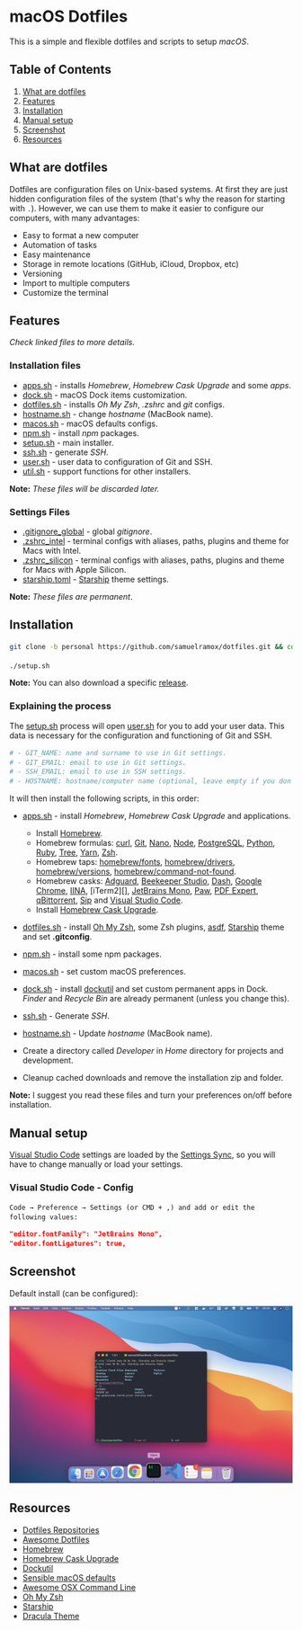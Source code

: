 # macOS Dotfiles

This is a simple and flexible dotfiles and scripts to setup _macOS_.

## Table of Contents

1. [What are dotfiles][]
1. [Features][]
1. [Installation][]
1. [Manual setup][]
1. [Screenshot][]
1. [Resources][]

## What are dotfiles

Dotfiles are configuration files on Unix-based systems. At first they are just hidden configuration files of the system (that's why the reason for starting with `.`). However, we can use them to make it easier to configure our computers, with many advantages:

- Easy to format a new computer
- Automation of tasks
- Easy maintenance
- Storage in remote locations (GitHub, iCloud, Dropbox, etc)
- Versioning
- Import to multiple computers
- Customize the terminal

## Features

_Check linked files to more details._

### Installation files

- [apps.sh][] - installs _Homebrew_, _Homebrew Cask Upgrade_ and some _apps_.
- [dock.sh][] - macOS Dock items customization.
- [dotfiles.sh][] - installs _Oh My Zsh_, _.zshrc_ and _git_ configs.
- [hostname.sh][] - change _hostname_ (MacBook name).
- [macos.sh][] - macOS defaults configs.
- [npm.sh][] - install _npm_ packages.
- [setup.sh][] - main installer.
- [ssh.sh][] - generate _SSH_.
- [user.sh][] - user data to configuration of Git and SSH.
- [util.sh][] - support functions for other installers.

**Note:** _These files will be discarded later._

### Settings Files

- [.gitignore_global][] - global _gitignore_.
- [.zshrc_intel][] - terminal configs with aliases, paths, plugins and theme for Macs with Intel.
- [.zshrc_silicon][] - terminal configs with aliases, paths, plugins and theme for Macs with Apple Silicon.
- [starship.toml][] - [Starship][] theme settings.

**Note:** _These files are permanent_.

## Installation

```bash
git clone -b personal https://github.com/samuelramox/dotfiles.git && cd dotfiles

./setup.sh
```

**Note:** You can also download a specific [release][].

### Explaining the process

The [setup.sh][] process will open [user.sh][] for you to add your user data. This data is necessary for the configuration and functioning of Git and SSH.

```bash
# - GIT_NAME: name and surname to use in Git settings.
# - GIT_EMAIL: email to use in Git settings.
# - SSH_EMAIL: email to use in SSH settings.
# - HOSTNAME: hostname/computer name (optional, leave empty if you don't want to change).
```

It will then install the following scripts, in this order:

- [apps.sh][] - install _Homebrew_, _Homebrew Cask Upgrade_ and applications.

  - Install [Homebrew][].
  - Homebrew formulas: [curl][], [Git][], [Nano][], [Node][], [PostgreSQL][], [Python][], [Ruby][], [Tree][], [Yarn][], [Zsh][].
  - Homebrew taps: [homebrew/fonts][], [homebrew/drivers][], [homebrew/versions][], [homebrew/command-not-found][].
  - Homebrew casks: [Adguard][], [Beekeeper Studio][], [Dash][], [Google Chrome][], [IINA][], [iTerm2][], [JetBrains Mono][], [Paw][], [PDF Expert][], [qBittorrent][], [Sip][] and [Visual Studio Code][].
  - Install [Homebrew Cask Upgrade][].

- [dotfiles.sh][] - install [Oh My Zsh][], some Zsh plugins, [asdf][], [Starship][] theme and set **.gitconfig**.
- [npm.sh][] - install some npm packages.
- [macos.sh][] - set custom macOS preferences.
- [dock.sh][] - install [dockutil][] and set custom permanent apps in Dock. _Finder_ and _Recycle Bin_ are already permanent (unless you change this).
- [ssh.sh][] - Generate _SSH_.
- [hostname.sh][] - Update _hostname_ (MacBook name).
- Create a directory called _Developer_ in _Home_ directory for projects and development.
- Cleanup cached downloads and remove the installation zip and folder.

**Note:** I suggest you read these files and turn your preferences on/off before installation.

## Manual setup

[Visual Studio Code][] settings are loaded by the [Settings Sync][], so you will have to change manually or load your settings.

### Visual Studio Code - Config

`Code → Preference → Settings (or CMD + ,) and add or edit the following values:`

```json
"editor.fontFamily": "JetBrains Mono",
"editor.fontLigatures": true,
```

## Screenshot

Default install (can be configured):

![macOS screenshot][]

## Resources

- [Dotfiles Repositories][]
- [Awesome Dotfiles][]
- [Homebrew][]
- [Homebrew Cask Upgrade][]
- [Dockutil][]
- [Sensible macOS defaults][]
- [Awesome OSX Command Line][]
- [Oh My Zsh][]
- [Starship][]
- [Dracula Theme][]

[.gitignore_global]: configs/gitignore_global
[.zshrc_intel]: configs/.zshrc_intel
[.zshrc_silicon]: configs/.zshrc_silicon
[adguard]: https://adguard.com/
[apps.sh]: scripts/apps.sh
[asdf]: https://asdf-vm.com
[awesome dotfiles]: https://github.com/webpro/awesome-dotfiles
[awesome osx command line]: https://github.com/herrbischoff/awesome-osx-command-line
[beekeeper studio]: https://www.beekeeperstudio.io
[curl]: https://curl.haxx.se
[dash]: https://kapeli.com/dash
[dock.sh]: scripts/dock.sh
[dockutil]: https://github.com/kcrawford/dockutil
[dotfiles.sh]: scripts/dotfiles.sh
[dotfiles repositories]: https://dotfiles.github.io/
[dracula theme]: https://draculatheme.com
[features]: #features
[git]: https://git-scm.com
[google chrome]: https://www.google.com/chrome/
[homebrew]: https://brew.sh/
[homebrew cask upgrade]: https://github.com/buo/homebrew-cask-upgrade
[homebrew/command-not-found]: https://github.com/Homebrew/homebrew-command-not-found
[homebrew/drivers]: https://github.com/Homebrew/homebrew-cask-drivers
[homebrew/fonts]: https://github.com/Homebrew/homebrew-cask-fonts
[homebrew/versions]: https://github.com/Homebrew/homebrew-cask-versions
[hostname.sh]: scripts/hostname.sh
[iina]: https://iina.io/
[installation]: #installation
[jetbrains mono]: https://jetbrains.com/mono
[macos screenshot]: ./images/macOS.jpg 'macOS screenshot with default install'
[macos.sh]: scripts/macos.sh
[manual setup]: #manual-setup
[nano]: https://www.nano-editor.org
[node]: https://nodejs.org/
[npm.sh]: scripts/npm.sh
[oh my zsh]: https://ohmyz.sh
[paw]: https://paw.cloud
[pdf expert]: https://pdfexpert.com
[postgresql]: https://www.postgresql.org
[postman]: https://www.postman.com
[python]: https://www.python.org
[qbittorrent]: https://www.qbittorrent.org/
[release]: https://github.com/samuelramox/dotfiles/releases
[resources]: #resources
[ruby]: https://www.ruby-lang.org/
[screenshot]: #screenshot
[sensible macos defaults]: https://github.com/mathiasbynens/dotfiles/blob/master/.macos
[settings sync]: https://code.visualstudio.com/docs/editor/settings-sync
[setup.sh]: scripts/setup.sh
[sip]: http://sipapp.io
[starship]: https://starship.rs
[starship.toml]: configs/starship.toml
[ssh.sh]: scripts/ssh.sh
[tree]: http://mama.indstate.edu/users/ice/tree/
[user.sh]: scripts/user.sh
[util.sh]: scripts/util.sh
[visual studio code]: https://code.visualstudio.com
[v3.7]: https://github.com/samuelramox/dotfiles/releases/tag/v3.7
[what are dotfiles]: #what-are-dotfiles
[yarn]: https://yarnpkg.com/
[zsh]: https://www.zsh.org
